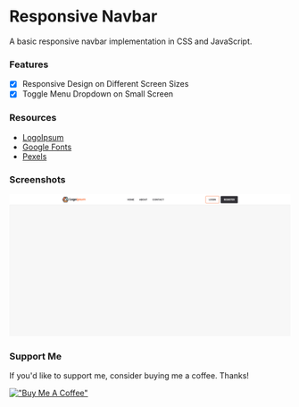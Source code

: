 # Responsive Navbar

A basic responsive navbar implementation in CSS and JavaScript.

### Features

- [x] Responsive Design on Different Screen Sizes
- [x] Toggle Menu Dropdown on Small Screen

### Resources

- [LogoIpsum](https://logoipsum.com/)
- [Google Fonts](https://fonts.google.com/)
- [Pexels](https://www.pexels.com/)

### Screenshots

![Responsive Navbar](https://raw.githubusercontent.com/refinedguides/responsive-navbar/main/screenshot.png)

### Support Me

If you'd like to support me, consider buying me a coffee. Thanks!

[!["Buy Me A Coffee"](https://www.buymeacoffee.com/assets/img/custom_images/orange_img.png)](https://www.buymeacoffee.com/refinedguides)
